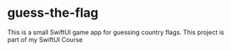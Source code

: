 # guess-the-flag
This is a small SwiftUI game app for guessing country flags. This project is part of my SwiftUI Course
